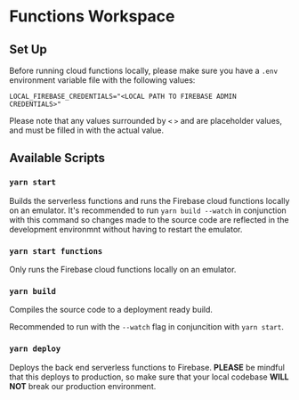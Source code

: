 # Functions Workspace

## Set Up

Before running cloud functions locally, please make sure you have a `.env` environment variable file with the following values:

```
LOCAL_FIREBASE_CREDENTIALS="<LOCAL PATH TO FIREBASE ADMIN CREDENTIALS>"
```

Please note that any values surrounded by `<` `>` and are placeholder values, and must be filled in with the actual value.

## Available Scripts

### `yarn start`

Builds the serverless functions and runs the Firebase cloud functions locally on an emulator.
It's recommended to run `yarn build --watch` in conjunction with this command so changes made to the source code are reflected in the development environmnt without having to restart the emulator.

### `yarn start functions`

Only runs the Firebase cloud functions locally on an emulator.

### `yarn build`

Compiles the source code to a deployment ready build.

Recommended to run with the `--watch` flag in conjuncition with `yarn start`.

### `yarn deploy`

Deploys the back end serverless functions to Firebase. **PLEASE** be mindful that this deploys to production, so make sure that your local codebase **WILL NOT** break our production environment.

